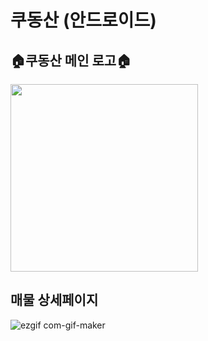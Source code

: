 # 쿠동산 (안드로이드)

## 🏠쿠동산 메인 로고🏠
<img src="https://user-images.githubusercontent.com/76798309/170036123-bb3f9efe-b549-4bc8-8c6b-28810ca7fab5.png" width="300" height="300"/>


## 매물 상세페이지
![ezgif com-gif-maker](https://user-images.githubusercontent.com/76798309/170316910-05e887e0-534f-4bec-918e-8c33cc5db38e.gif)
